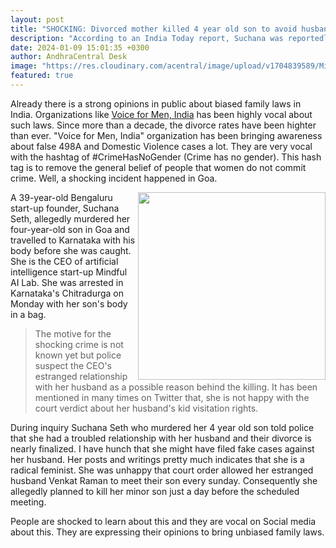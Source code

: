 ```yaml
---
layout: post
title: "SHOCKING: Divorced mother killed 4 year old son to avoid husband visitation rights"
description: "According to an India Today report, Suchana was reportedly unhappy with a court order allowing her estranged husband to meet their son every Sunday. She allegedly planned to kill her son just a day before the scheduled meeting."
date: 2024-01-09 15:01:35 +0300
author: AndhraCentral Desk
image: "https://res.cloudinary.com/acentral/image/upload/v1704839589/Misc/a3d6bb6e17410c0ecd1b037e128c6a882e05a58df5b7e9db719896bea3d452e0_jwfibo.webp"
featured: true
---
```


Already there is a strong opinions in public about biased family laws in India. Organizations like [Voice for Men, India](https://voiceformenindia.com) has been highly vocal about such laws. Since more than a decade, the divorce rates have been highter than ever. "Voice for Men, India" organization has been bringing awareness about false 498A and Domestic Violence cases a lot. They are very vocal with the hashtag of #CrimeHasNoGender (Crime has no gender). This hash tag is to remove the general belief of people that women do not commit crime. Well, a shocking incident happened in Goa.

<img src="https://res.cloudinary.com/acentral/image/upload/v1704840883/Misc/seth_e8wgot.jpg" loading="lazy" align="right" width="300">

A 39-year-old Bengaluru start-up founder, Suchana Seth, allegedly murdered her four-year-old son in Goa and travelled to Karnataka with his body before she was caught. She is the CEO of artificial intelligence start-up Mindful AI Lab. She was arrested in Karnataka's Chitradurga on Monday with her son's body in a bag.

> The motive for the shocking crime is not known yet but police suspect the CEO's estranged relationship with her husband as a possible reason behind the killing. It has been mentioned in many times on Twitter that, she is not happy with the court verdict about her husband's kid visitation rights. 

During inquiry Suchana Seth who murdered her 4 year old son told police that she had a troubled relationship with her husband and their divorce is nearly finalized. I have hunch that she might have filed fake cases against her husband. Her posts and writings pretty much indicates that she is a radical feminist.  She was unhappy that court order allowed her estranged husband Venkat Raman to meet their son every sunday. Consequently she allegedly planned to kill her minor son just a day before the scheduled meeting. 

People are shocked to learn about this and they are vocal on Social media about this. They are expressing their opinions to bring unbiased family laws.